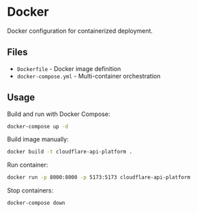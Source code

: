 # Docker

Docker configuration for containerized deployment.

## Files

- `Dockerfile` - Docker image definition
- `docker-compose.yml` - Multi-container orchestration

## Usage

Build and run with Docker Compose:
```bash
docker-compose up -d
```

Build image manually:
```bash
docker build -t cloudflare-api-platform .
```

Run container:
```bash
docker run -p 8000:8000 -p 5173:5173 cloudflare-api-platform
```

Stop containers:
```bash
docker-compose down
```

